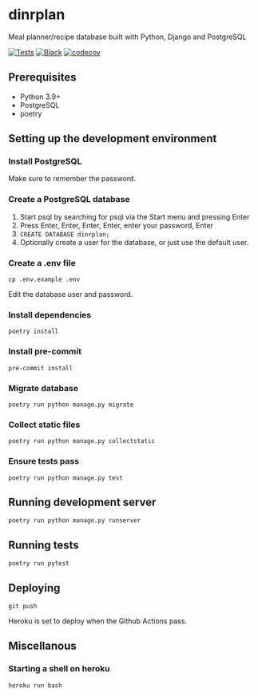 # dinrplan

Meal planner/recipe database built with Python, Django and PostgreSQL

[![Tests](https://github.com/Godsmith/dinrplan/actions/workflows/tests.yml/badge.svg)](https://github.com/Godsmith/dinrplan/actions/workflows/tests.yml)
[![Black](https://github.com/Godsmith/dinrplan/actions/workflows/black.yml/badge.svg)](https://github.com/Godsmith/dinrplan/actions/workflows/black.yml)
[![codecov](https://codecov.io/gh/Godsmith/dinrplan/branch/master/graph/badge.svg?token=DSINFV82XT)](https://codecov.io/gh/Godsmith/dinrplan)

## Prerequisites

- Python 3.9+
- PostgreSQL
- poetry

## Setting up the development environment

### Install PostgreSQL

Make sure to remember the password.

### Create a PostgreSQL database

1. Start psql by searching for psql via the Start menu and pressing Enter
2. Press Enter, Enter, Enter, Enter, enter your password, Enter
3. `CREATE DATABASE dinrplan;`
4. Optionally create a user for the database, or just use the default user.

### Create a .env file

```commandline
cp .env.example .env
```

Edit the database user and password.

### Install dependencies

```
poetry install
```

### Install pre-commit

```
pre-commit install
```

### Migrate database

```
poetry run python manage.py migrate
```

### Collect static files

```commandline
poetry run python manage.py collectstatic
```

### Ensure tests pass

```commandline
poetry run python manage.py test
```

## Running development server

```
poetry run python manage.py runserver
```

## Running tests

```
poetry run pytest
```

## Deploying

```commandline
git push
```

Heroku is set to deploy when the Github Actions pass.

## Miscellanous

### Starting a shell on heroku

```commandline
heroku run bash
```
